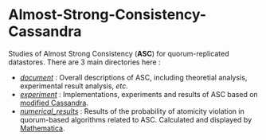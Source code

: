 # Almost-Strong-Consistency-Cassandra

Studies of Almost Strong Consistency (**ASC**) for quorum-replicated datastores. There are 3 main directories here :

* [*document*](https://github.com/Lingzhi-Ouyang/Almost-Strong-Consistency-Cassandra/tree/master/document) : Overall descriptions of ASC, including theoretial analysis, experimental result analysis, *etc*. 
* [*experiment*](https://github.com/Lingzhi-Ouyang/Almost-Strong-Consistency-Cassandra/tree/master/experiment) : Implementations, experiments and results of ASC based on [modified Cassandra](https://github.com/Lingzhi-Ouyang/Almost-Strong-Consistency-Cassandra/tree/master/experiment/CASSANDRA/cassandra).
* [*numerical_results*](https://github.com/Lingzhi-Ouyang/Almost-Strong-Consistency-Cassandra/tree/master/numerical_results) : Results of the probability of atomicity violation in quorum-based algorithms related to ASC. Calculated and displayed by [Mathematica](https://www.wolfram.com).

